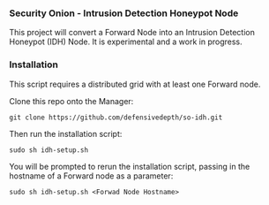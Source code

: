 ### Security Onion - Intrusion Detection Honeypot Node

This project will convert a Forward Node into an Intrusion Detection Honeypot (IDH) Node.
It is experimental and a work in progress.

### Installation

This script requires a distributed grid with at least one Forward node.

Clone this repo onto the Manager:

`git clone https://github.com/defensivedepth/so-idh.git`

Then run the installation script:

`sudo sh idh-setup.sh`

You will be prompted to rerun the installation script, passing in the hostname of a Forward node as a parameter:

`sudo sh idh-setup.sh <Forwad Node Hostname>`
